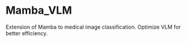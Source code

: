 # Mamba_VLM
Extension of Mamba to medical image classification. Optimize VLM for better efficiency.
